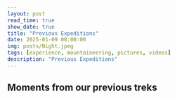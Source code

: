 ```yaml
---
layout: post
read_time: true
show_date: true
title: "Previous Expeditions"
date: 2025-01-09 00:00:00
img: posts/Night.jpeg
tags: [experience, mountaineering, pictures, videos]
description: "Previous Expeditions"
---
```


## Moments from our previous treks

<head>
    <meta charset="UTF-8">
    <meta name="viewport" content="width=device-width, initial-scale=1.0">
    <title>Full Width Video</title>
    <style>
        .video-container {
            width: 100%; /* Ensures the container takes full width */
            max-width: 100%; /* Prevents overflow */
            overflow: hidden; /* Hides any overflow */
        }

        .video-container video {
            width: 100%; /* Makes the video take full width of the container */
            height: auto; /* Maintains aspect ratio */
        }
    </style>
</head>
<body>
    <br>
    <div class="video-container">
        <video controls>
            <source src="https://github.com/matt-cairnduff-deliveroo/nepal-trekking/blob/main/assets/img/posts/vid_3.mp4?raw=true" type="video/mp4">4">
            Your browser does not support the video tag.
        </video>
    </div>
    <br>
    <div class="video-container">
        <video controls>
            <source src="https://github.com/matt-cairnduff-deliveroo/nepal-trekking/blob/main/assets/img/posts/vid_1.mp4?raw=true" type="video/mp4">
            Your browser does not support the video tag.
        </video>
    </div>
    <br>
    <div class="video-container">
        <video controls>
            <source src="https://github.com/matt-cairnduff-deliveroo/nepal-trekking/blob/main/assets/img/posts/vid_4.mp4?raw=true" type="video/mp4">
            Your browser does not support the video tag.
        </video>
    </div>
    <br>
    <img src="https://github.com/matt-cairnduff-deliveroo/nepal-trekking/blob/main/assets/img/posts/Standing_snow.jpeg?raw=true" alt="Standing Snow">
</body>
</html>